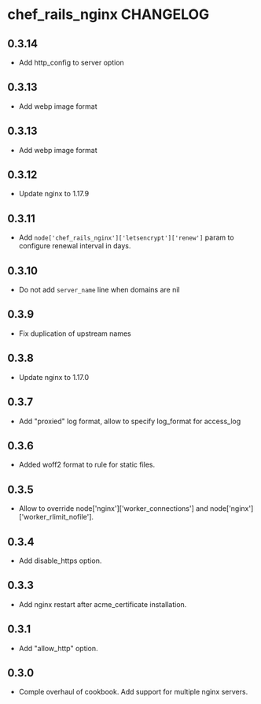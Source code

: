 chef_rails_nginx CHANGELOG
======================

0.3.14
-----
- Add http_config to server option

0.3.13
-----
- Add webp image format

0.3.13
-----
- Add webp image format

0.3.12
-----
- Update nginx to 1.17.9

0.3.11
-----
- Add `node['chef_rails_nginx']['letsencrypt']['renew']` param to configure renewal interval in days.

0.3.10
-----
- Do not add `server_name` line when domains are nil

0.3.9
-----
- Fix duplication of upstream names

0.3.8
-----
- Update nginx to 1.17.0

0.3.7
-----
- Add "proxied" log format, allow to specify log_format for access_log

0.3.6
-----
- Added woff2 format to rule for static files.

0.3.5
-----
- Allow to override node['nginx']['worker_connections'] and node['nginx']['worker_rlimit_nofile'].

0.3.4
-----
- Add disable_https option.

0.3.3
-----
- Add nginx restart after acme_certificate installation.

0.3.1
-----
- Add "allow_http" option.

0.3.0
-----
- Comple overhaul of cookbook. Add support for multiple nginx servers.
